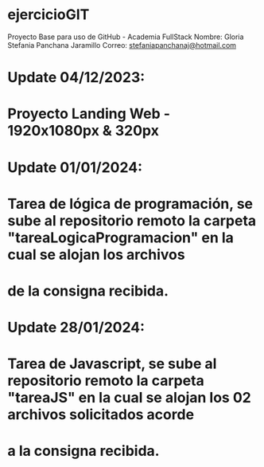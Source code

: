 # ejercicioGIT
Proyecto Base para uso de GitHub - Academia FullStack
Nombre: Gloria Stefania Panchana Jaramillo
Correo: stefaniapanchanaj@hotmail.com

# Update 04/12/2023:
# Proyecto Landing Web - 1920x1080px & 320px


# Update 01/01/2024:
# Tarea de lógica de programación, se sube al repositorio remoto la carpeta "tareaLogicaProgramacion" en la cual se alojan los archivos
# de la consigna recibida.

# Update 28/01/2024:
# Tarea de Javascript, se sube al repositorio remoto la carpeta "tareaJS" en la cual se alojan los 02 archivos solicitados acorde
# a la consigna recibida.
